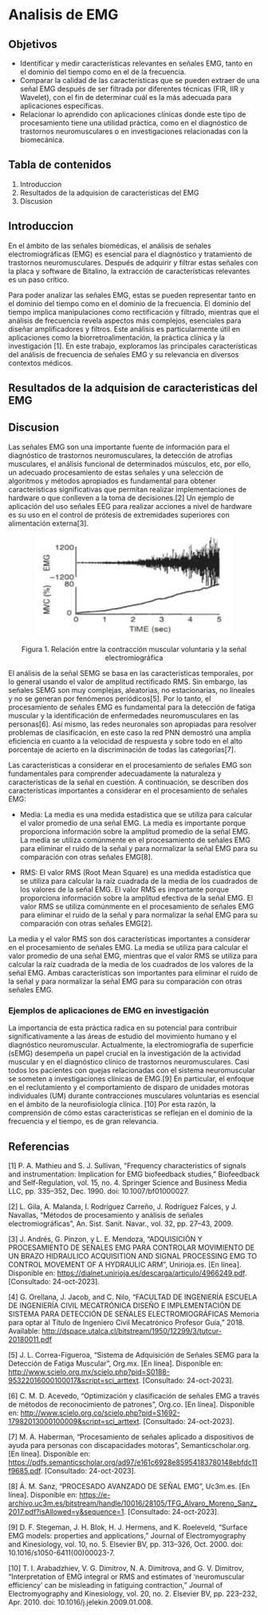 # Analisis de EMG

## Objetivos
* Identificar y medir características relevantes en señales EMG, tanto en el dominio del tiempo como en el de la frecuencia.
* Comparar la calidad de las características que se pueden extraer de una señal EMG después de ser filtrada por diferentes técnicas (FIR, IIR y Wavelet), con el fin de determinar cuál es la más adecuada para aplicaciones específicas.
* Relacionar lo aprendido con aplicaciones clínicas donde este tipo de procesamiento tiene una utilidad práctica, como en el diagnóstico de trastornos neuromusculares o en investigaciones relacionadas con la biomecánica.

## Tabla de contenidos
1. Introduccion
2. Resultados de la adquision de caracteristicas del EMG
3. Discusion

## Introduccion
En el ámbito de las señales biomédicas, el análisis de señales electromiográficas (EMG) es esencial para el diagnóstico y tratamiento de trastornos neuromusculares. Después de adquirir y filtrar estas señales con la placa y software de Bitalino, la extracción de características relevantes es un paso crítico.

Para poder analizar las señales EMG, estas se pueden representar tanto en el dominio del tiempo como en el dominio de la frecuencia. El dominio del tiempo implica manipulaciones como rectificación y filtrado, mientras que el análisis de frecuencia revela aspectos más complejos, esenciales para diseñar amplificadores y filtros. Este análisis es particularmente útil en aplicaciones como la biorretroalimentación, la práctica clínica y la investigación [1]. En este trabajo, exploramos las principales características del análisis de frecuencia de señales EMG y su relevancia en diversos contextos médicos.

## Resultados de la adquision de caracteristicas del EMG

## Discusion
Las señales EMG son una importante fuente de información para el diagnóstico de trastornos neuromusculares, la detección de atrofias musculares, el análisis funcional de determinados músculos, etc, por ello, un adecuado procesamiento de estas señales y una selección  de algoritmos y métodos apropiados es fundamental para obtener características significativas que permitan realizar implementaciones de hardware o que conlleven a la toma de decisiones.[2] Un ejemplo de aplicación del uso señales EEG para realizar acciones a nivel de hardware es su uso en el control de prótesis de extremidades superiores con alimentación externa[3].

<p align="center"><img src="Imagenes_lab7/imagen1.png" width=400p /></p>
<p align="center">Figura 1. Relación entre la contracción muscular voluntaria y la señal electromiográfica</p>

El análisis de la señal SEMG se basa en las características temporales, por lo general usando el valor de amplitud rectificado RMS. Sin embargo, las señales SEMG son muy complejas, aleatorias, no estacionarias, no lineales y no se generan por fenómenos periódicos[5]. Por lo tanto, el procesamiento de señales EMG es fundamental para la detección de fatiga muscular y la identificación de enfermedades neuromusculares en las personas[6]. Así mismo, las redes neuronales son apropiadas para resolver problemas de clasificación, en este caso la red PNN demostró una amplia eficiencia en cuanto a la velocidad de respuesta y sobre todo en el alto porcentaje de acierto en la discriminación de todas las categorías[7].

Las características a considerar en el procesamiento de señales EMG son fundamentales para comprender adecuadamente la naturaleza y características de la señal en cuestión. A continuación, se describen dos características importantes a considerar en el procesamiento de señales EMG:

- Media: La media es una medida estadística que se utiliza para calcular el valor promedio de una señal EMG. La media es importante porque proporciona información sobre la amplitud promedio de la señal EMG. La media se utiliza comúnmente en el procesamiento de señales EMG para eliminar el ruido de la señal y para normalizar la señal EMG para su comparación con otras señales EMG[8].

- RMS: El valor RMS (Root Mean Square) es una medida estadística que se utiliza para calcular la raíz cuadrada de la media de los cuadrados de los valores de la señal EMG. El valor RMS es importante porque proporciona información sobre la amplitud efectiva de la señal EMG. El valor RMS se utiliza comúnmente en el procesamiento de señales EMG para eliminar el ruido de la señal y para normalizar la señal EMG para su comparación con otras señales EMG[2].

La media y el valor RMS son dos características importantes a considerar en el procesamiento de señales EMG. La media se utiliza para calcular el valor promedio de una señal EMG, mientras que el valor RMS se utiliza para calcular la raíz cuadrada de la media de los cuadrados de los valores de la señal EMG. Ambas características son importantes para eliminar el ruido de la señal y para normalizar la señal EMG para su comparación con otras señales EMG.

### Ejemplos de aplicaciones de EMG en investigación
La importancia de esta práctica radica en su potencial para contribuir significativamente a las áreas de estudio del movimiento humano y el diagnóstico neuromuscular. Actualmente, la electromiografía de superficie (sEMG) desempeña un papel crucial en la investigación de la actividad muscular y en el diagnóstico clínico de trastornos neuromusculares. Casi todos los pacientes con quejas relacionadas con el sistema neuromuscular se someten a investigaciones clínicas de EMG.[9] En particular, el enfoque en el reclutamiento y el comportamiento de disparo de unidades motoras individuales (UM) durante contracciones musculares voluntarias es esencial en el ámbito de la neurofisiología clínica. [10] Por esta razón, la comprensión de cómo estas características se reflejan en el dominio de la frecuencia y el tiempo, es de gran relevancia.


## Referencias
[1] P. A. Mathieu and S. J. Sullivan, “Frequency characteristics of signals and instrumentation: Implication for EMG biofeedback studies,” Biofeedback and Self-Regulation, vol. 15, no. 4. Springer Science and Business Media LLC, pp. 335–352, Dec. 1990. doi: 10.1007/bf01000027.

[2]	L. Gila, A. Malanda, I. Rodríguez Carreño, J. Rodríguez Falces, y J. Navallas, “Métodos de procesamiento y análisis de señales electromiográficas”, An. Sist. Sanit. Navar., vol. 32, pp. 27–43, 2009.

[3]	J. Andrés, G. Pinzon, y L. E. Mendoza, “ADQUISICIÓN Y PROCESAMIENTO DE SEÑALES EMG PARA CONTROLAR MOVIMIENTO DE UN BRAZO HIDRAULICO ACQUISITION AND SIGNAL PROCESSING EMG TO CONTROL MOVEMENT OF A HYDRAULIC ARM”, Unirioja.es. [En línea]. Disponible en: https://dialnet.unirioja.es/descarga/articulo/4966249.pdf. [Consultado: 24-oct-2023].

[4] G. Orellana, J. Jacob, and C. Nilo, “FACULTAD DE INGENIERÍA ESCUELA DE INGENIERÍA CIVIL MECATRÓNICA DISEÑO E IMPLEMENTACIÓN DE SISTEMA PARA DETECCIÓN DE SEÑALES ELECTROMIOGRÁFICAS Memoria para optar al Título de Ingeniero Civil Mecatrónico Profesor Guía,” 2018. Available: http://dspace.utalca.cl/bitstream/1950/12299/3/tutcur-20180011.pdf

[5]	J. L. Correa-Figueroa, “Sistema de Adquisición de Señales SEMG para la Detección de Fatiga Muscular”, Org.mx. [En línea]. Disponible en: http://www.scielo.org.mx/scielo.php?pid=S0188-95322016000100017&script=sci_arttext. [Consultado: 24-oct-2023].

[6]	C. M. D. Acevedo, “Optimización y clasificación de señales EMG a través de métodos de reconocimiento de patrones”, Org.co. [En línea]. Disponible en: http://www.scielo.org.co/scielo.php?pid=S1692-17982013000100009&script=sci_arttext. [Consultado: 24-oct-2023].

[7]	M. A. Haberman, “Procesamiento de señales aplicado a dispositivos de ayuda para personas con discapacidades motoras”, Semanticscholar.org. [En línea]. Disponible en: https://pdfs.semanticscholar.org/ad97/e161c6928e85954183780148ebfdc11f9685.pdf. [Consultado: 24-oct-2023].

[8]	Á. M. Sanz, “PROCESADO AVANZADO DE SEÑAL EMG”, Uc3m.es. [En línea]. Disponible en: https://e-archivo.uc3m.es/bitstream/handle/10016/28105/TFG_Alvaro_Moreno_Sanz_2017.pdf?isAllowed=y&sequence=1. [Consultado: 24-oct-2023].

[9]  D. F. Stegeman, J. H. Blok, H. J. Hermens, and K. Roeleveld, “Surface EMG models: properties and applications,” Journal of Electromyography and Kinesiology, vol. 10, no. 5. Elsevier BV, pp. 313–326, Oct. 2000. doi: 10.1016/s1050-6411(00)00023-7.

[10] T. I. Arabadzhiev, V. G. Dimitrov, N. A. Dimitrova, and G. V. Dimitrov, “Interpretation of EMG integral or RMS and estimates of ‘neuromuscular efficiency’ can be misleading in fatiguing contraction,” Journal of Electromyography and Kinesiology, vol. 20, no. 2. Elsevier BV, pp. 223–232, Apr. 2010. doi: 10.1016/j.jelekin.2009.01.008.
